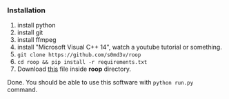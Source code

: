 ### Installation
1. install python
2. install git
3. install ffmpeg
4. install "Microsoft Visual C++ 14", watch a youtube tutorial or something.
4. `git clone https://github.com/s0md3v/roop`
5. `cd roop && pip install -r requirements.txt`
6. Download [this](https://civitai.com/models/80324?modelVersionId=85159) file inside **roop** directory.

Done. You should be able to use this software with `python run.py` command.